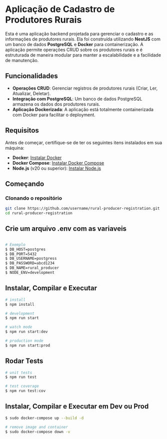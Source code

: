 # Aplicação de Cadastro de Produtores Rurais

Esta é uma aplicação backend projetada para gerenciar o cadastro e as informações de produtores rurais. Ela foi construída utilizando **NestJS** com um banco de dados **PostgreSQL** e **Docker** para containerização. A aplicação permite operações CRUD sobre os produtores rurais e é estruturada de maneira modular para manter a escalabilidade e a facilidade de manutenção.

## Funcionalidades

- **Operações CRUD**: Gerenciar registros de produtores rurais (Criar, Ler, Atualizar, Deletar).
- **Integração com PostgreSQL**: Um banco de dados PostgreSQL armazena os dados dos produtores rurais.
- **Aplicação Dockerizada**: A aplicação está totalmente containerizada com Docker para facilitar o deployment.

## Requisitos

Antes de começar, certifique-se de ter os seguintes itens instalados em sua máquina:

- **Docker**: [Instalar Docker](https://www.docker.com/products/docker-desktop)
- **Docker Compose**: [Instalar Docker Compose](https://docs.docker.com/compose/install/)
- **Node.js** (v20 ou superior): [Instalar Node.js](https://nodejs.org/)

## Começando

### Clonando o repositório

```bash
git clone https://github.com/username/rural-producer-registration.git
cd rural-producer-registration
```

## Crie um arquivo .env com as variaveis

```bash

# Exemplo
$ DB_HOST=postgres
$ DB_PORT=5432
$ DB_USERNAME=postgress
$ DB_PASSWORD=abcd1234
$ DB_NAME=rural_producer
$ NODE_ENV=development
```

## Instalar, Compilar e Executar

```bash
# install
$ npm install

# development
$ npm run start

# watch mode
$ npm run start:dev

# production mode
$ npm run start:prod
```

## Rodar Tests

```bash
# unit tests
$ npm run test

# test coverage
$ npm run test:cov
```

## Instalar, Compilar e Executar em Dev ou Prod 

```bash
$ sudo docker-compose up --build -d

# remove image and container
$ sudo docker-compose down -v
```


